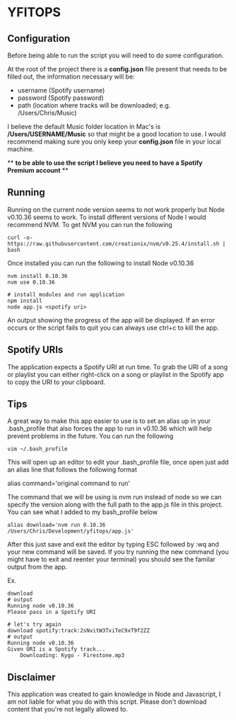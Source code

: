 YFITOPS
===========

## Configuration
Before being able to run the script you will need to do some configuration.

At the root of the project there is a **config.json** file present that needs to be filled out, the information necessary will be:

* username (Spotify username)
* password (Spotify password)
* path (location where tracks will be downloaded; e.g. /Users/Chris/Music)

I believe the default Music folder location in Mac's is **/Users/USERNAME/Music** so that might be a good location to use. I would recommend making sure you only keep your **config.json** file in your local machine.

** **to be able to use the script I believe you need to have a Spotify Premium account** **


## Running

Running on the current node version seems to not work properly but Node v0.10.36 seems to work. To install different versions of Node I would recommend NVM. To get NVM you can run the following
```
curl -o- https://raw.githubusercontent.com/creationix/nvm/v0.25.4/install.sh | bash
```

Once installed you can run the following to install Node v0.10.36
```
nvm install 0.10.36
nvm use 0.10.36

# install modules and run application
npm install
node app.js <spotify uri>
```

An output showing the progress of the app will be displayed. If an error occurs or the script fails to quit you can always use ctrl+c to kill the app.


## Spotify URIs
The application expects a Spotify URI at run time. To grab the URI of a song or playlist you can either right-click on a song or playlist in the Spotify app to copy the URI to your clipboard.

## Tips
A great way to make this app easier to use is to set an alias up in your .bash_profile that also forces the app to run in v0.10.36 which will help prevent problems in the future. You can run the following
```
vim ~/.bash_profile
```

This will open up an editor to edit your .bash_profile file, once open just add an alias line that follows the following format

alias command='original command to run'

The command that we will be using is nvm run instead of node so we can specify the version along with the full path to the app.js file in this project. You can see what I added to my bash_profile below
```
alias download='nvm run 0.10.36 /Users/Chris/Development/yfitops/app.js'
```
After this just save and exit the editor by typing ESC followed by :wq and your new command will be saved. If you try running the new command (you might have to exit and reenter your terminal) you should see the familar output from the app.

Ex.
```
download
# output
Running node v0.10.36
Please pass in a Spotify URI

# let's try again
download spotify:track:2sNvitW3TxiTeC9xT9f2ZZ
# output
Running node v0.10.36
Given URI is a Spotify track...
	Downloading: Kygo - Firestone.mp3
```

## Disclaimer
This application was created to gain knowledge in Node and Javascript, I am not liable for what you do with this script. Please don't download content that you're not legally allowed to.